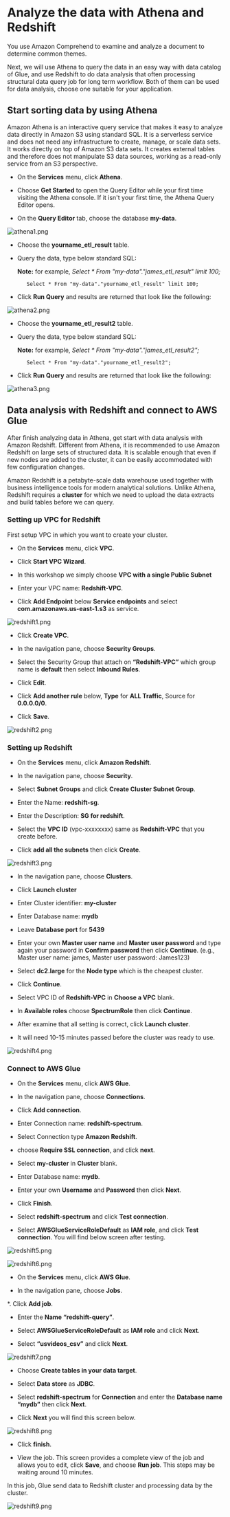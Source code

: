 # Analyze the data with Athena and Redshift

You use Amazon Comprehend to examine and analyze a document to determine common themes.

Next, we will use Athena to query the data in an easy way with data catalog of Glue, and use Redshift to do data analysis that often processing structural data query job for long term workflow. Both of them can be used for data analysis, choose one suitable for your application.

## Start sorting data by using Athena

Amazon Athena is an interactive query service that makes it easy to analyze data directly in Amazon S3 using standard SQL. It is a serverless service and does not need any infrastructure to create, manage, or scale data sets. It works directly on top of Amazon S3 data sets. It creates external tables and therefore does not manipulate S3 data sources, working as a read-only service from an S3 perspective. 

* On the **Services** menu, click **Athena**.

* Choose **Get Started** to open the Query Editor while your first time visiting the Athena console. If it isn't your first time, the Athena Query Editor opens.

* On the **Query Editor** tab, choose the database **my-data**.

![athena1.png](/images/athena1.png)

* Choose the **yourname_etl_result** table.

* Query the data, type below standard SQL:

    **Note:** for example, *Select * From "my-data"."james_etl_result" limit 100;*

         Select * From "my-data"."yourname_etl_result" limit 100;
        	
* Click **Run Query** and results are returned that look like the following:

![athena2.png](/images/athena2.png)

* Choose the **yourname_etl_result2** table.

* Query the data, type below standard SQL:

    **Note:** for example, *Select * From "my-data"."james_etl_result2";*

         Select * From "my-data"."yourname_etl_result2";

* Click **Run Query** and results are returned that look like the following:

 ![athena3.png](/images/athena3.png)
 
 
## Data analysis with Redshift and connect to AWS Glue

After finish analyzing data in Athena, get start with data analysis with Amazon Redshift. Different from Athena, it is recommended to use Amazon Redshift on large sets of structured data. It is scalable enough that even if new nodes are added to the cluster, it can be easily accommodated with few configuration changes.

Amazon Redshift is a petabyte-scale data warehouse used together with business intelligence tools for modern analytical solutions. Unlike Athena, Redshift requires a **cluster** for which we need to upload the data extracts and build tables before we can query. 

### Setting up VPC for Redshift

First setup VPC in which you want to create your cluster.

* 	On the **Services** menu, click **VPC**.

* 	Click **Start VPC Wizard**.

* 	In this workshop we simply choose **VPC with a single Public Subnet**

* 	Enter your VPC name: **Redshift-VPC**.

* 	Click **Add Endpoint** below **Service endpoints** and select **com.amazonaws.us-east-1.s3** as service.

![redshift1.png](/images/redshift1.png)

* 	Click **Create VPC**.

* 	In the navigation pane, choose **Security Groups**.

* 	Select the Security Group that attach on **“Redshift-VPC”** which group name is **default** then select **Inbound Rules**.

* 	Click **Edit**.

*	Click **Add another rule** below, **Type** for **ALL Traffic**, Source for **0.0.0.0/0**.

* 	Click **Save**.

![redshift2.png](/images/redshift2.png)

### Setting up Redshift

* 	On the **Services** menu, click **Amazon Redshift**.

* 	In the navigation pane, choose **Security**.

* 	Select **Subnet Groups** and click **Create Cluster Subnet Group**.

*	Enter the Name: **redshift-sg**.

* 	Enter the Description: **SG for redshift**.

* 	Select the **VPC ID** (vpc-xxxxxxxx) same as **Redshift-VPC** that you create before.

* 	Click **add all the subnets** then click **Create**.

![redshift3.png](/images/redshift3.png)

* 	In the navigation pane, choose **Clusters**.

* 	Click **Launch cluster**

* 	Enter Cluster identifier: **my-cluster**

* 	Enter Database name: **mydb**

* 	Leave **Database port** for **5439**

* 	Enter your own **Master user name** and **Master user password** and type again your password in **Confirm password** then click **Continue**. (e.g., Master user name: james, Master user password: James123)
>
* 	Select **dc2.large** for the **Node type** which is the cheapest cluster.

* 	Click **Continue**.

* 	Select VPC ID of **Redshift-VPC** in **Choose a VPC** blank.

* 	In **Available roles** choose **SpectrumRole** then click **Continue**.

* 	After examine that all setting is correct, click **Launch cluster**.

* It will need 10-15 minutes passed before the cluster was ready to use.
    
![redshift4.png](/images/redshift4.png)

### Connect to AWS Glue

* On the **Services** menu, click **AWS Glue**.

* In the navigation pane, choose **Connections**.

* Click **Add connection**.

* Enter Connection name: **redshift-spectrum**.

* Select Connection type **Amazon Redshift**.

* choose **Require SSL connection**, and click **next**.

* 	Select **my-cluster** in **Cluster** blank.

* Enter Database name: **mydb**.

* Enter your own **Username** and **Password** then click **Next**.

* Click **Finish**.

* Select **redshift-spectrum** and click **Test connection**.

* Select **AWSGlueServiceRoleDefault** as **IAM role**, and click **Test connection**. You will find below screen after testing.

![redshift5.png](/images/redshift5.png)

![redshift6.png](/images/redshift6.png)

* 	On the **Services** menu, click **AWS Glue**.

* 	In the navigation pane, choose **Jobs**.

*.	Click **Add job**.

* 	Enter the **Name “redshift-query”**.

* 	Select **AWSGlueServiceRoleDefault** as **IAM role** and click **Next**.

* 	Select **“usvideos_csv”** and click **Next**.

![redshift7.png](/images/redshift7.png)

* 	Choose **Create tables in your data target**.

* 	Select **Data store** as **JDBC**.

* 	Select **redshift-spectrum** for **Connection** and enter the **Database name “mydb”** then click **Next**.

* 	Click **Next** you will find this screen below.

![redshift8.png](/images/redshift8.png)

* 	Click **finish**.

* 	View the job. This screen provides a complete view of the job and allows you to edit, click **Save**, and choose **Run job**. This steps may be waiting around 10 minutes.

In this job, Glue send data to Redshift cluster and processing data by the cluster.

![redshift9.png](/images/redshift9.png)



